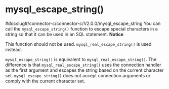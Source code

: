 mysql_escape_string() 
==========================================
#docslug#/connector-c/connector-c/V2.0.0/mysql_escape_string
You can call the `mysql_escape_string()` function to escape special characters in a string so that it can be used in an SQL statement. 
**Notice**



This function should not be used. `mysql_real_escape_string()` is used instead.

`mysql_escape_string()` is equivalent to `mysql_real_escape_string()`. The difference is that `mysql_real_escape_string()` uses the connection handler as the first argument and escapes the string based on the current character set. `mysql_escape_string()` does not accept connection arguments or comply with the current character set.
